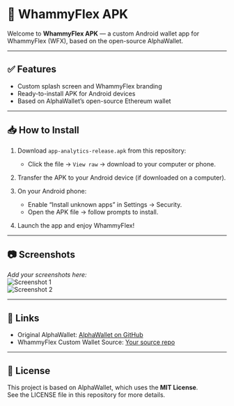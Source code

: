 
# 📱 WhammyFlex APK

Welcome to **WhammyFlex APK** — a custom Android wallet app for WhammyFlex (WFX), based on the open-source AlphaWallet.

---

## ✅ Features

- Custom splash screen and WhammyFlex branding
- Ready-to-install APK for Android devices
- Based on AlphaWallet’s open-source Ethereum wallet

---

## 📥 How to Install

1. Download `app-analytics-release.apk` from this repository:
   - Click the file → `View raw` → download to your computer or phone.

2. Transfer the APK to your Android device (if downloaded on a computer).

3. On your Android phone:
   - Enable “Install unknown apps” in Settings → Security.
   - Open the APK file → follow prompts to install.

4. Launch the app and enjoy WhammyFlex!

---

## 📷 Screenshots

*Add your screenshots here:*  
![Screenshot 1](link-or-upload-later)  
![Screenshot 2](link-or-upload-later)

---

## 🔗 Links

- Original AlphaWallet: [AlphaWallet on GitHub](https://github.com/AlphaWallet/alpha-wallet-android)
- WhammyFlex Custom Wallet Source: [Your source repo](https://github.com/turbo399/turbo399-wfx_custom_wallet_apk)

---

## 📄 License

This project is based on AlphaWallet, which uses the **MIT License**.  
See the LICENSE file in this repository for more details.
